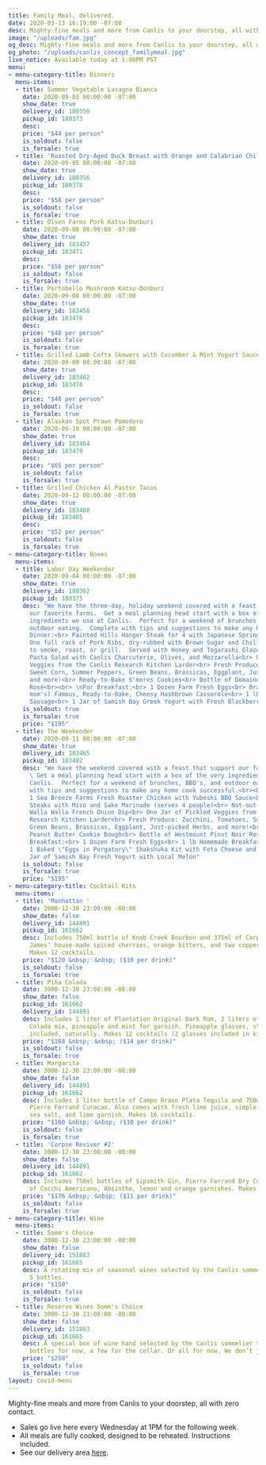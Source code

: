 ```yaml
---
title: Family Meal, delivered.
date: 2020-03-13 16:19:00 -07:00
desc: Mighty-fine meals and more from Canlis to your doorstep, all with zero contact.
image: "/uploads/fam.jpg"
og_desc: Mighty-fine meals and more from Canlis to your doorstep, all with zero contact.
og_photo: "/uploads/canlis_concept_familymeal.jpg"
live_notice: Available today at 1:00PM PST
menu:
- menu-category-title: Dinners
  menu-items:
  - title: Summer Vegetable Lasagna Bianca
    date: 2020-09-03 00:00:00 -07:00
    show_date: true
    delivery_id: 180350
    pickup_id: 180373
    desc: 
    price: "$44 per person"
    is_soldout: false
    is_forsale: true
  - title: 'Roasted Dry-Aged Duck Breast with Orange and Calabrian Chile Agrodolce '
    date: 2020-09-05 00:00:00 -07:00
    show_date: true
    delivery_id: 180356
    pickup_id: 180378
    desc: 
    price: "$58 per person"
    is_soldout: false
    is_forsale: true
  - title: Olsen Farms Pork Katsu-Donburi
    date: 2020-09-08 00:00:00 -07:00
    show_date: true
    delivery_id: 183457
    pickup_id: 183471
    desc: 
    price: "$56 per person"
    is_soldout: false
    is_forsale: true
  - title: Portobello Mushroom Katsu-Donburi
    date: 2020-09-08 00:00:00 -07:00
    show_date: true
    delivery_id: 183458
    pickup_id: 183476
    desc: 
    price: "$48 per person"
    is_soldout: false
    is_forsale: true
  - title: Grilled Lamb Cofta Skewers with Cucumber & Mint Yogurt Sauce
    date: 2020-09-09 00:00:00 -07:00
    show_date: true
    delivery_id: 183462
    pickup_id: 183478
    desc: 
    price: "$48 per person"
    is_soldout: false
    is_forsale: true
  - title: Alaskan Spot Prawn Pomodoro
    date: 2020-09-10 00:00:00 -07:00
    show_date: true
    delivery_id: 183464
    pickup_id: 183479
    desc: 
    price: "$65 per person"
    is_soldout: false
    is_forsale: true
  - title: Grilled Chicken Al Pastor Tacos
    date: 2020-09-12 00:00:00 -07:00
    show_date: true
    delivery_id: 183468
    pickup_id: 183485
    desc: 
    price: "$52 per person"
    is_soldout: false
    is_forsale: true
- menu-category-title: Boxes
  menu-items:
  - title: Labor Day Weekender
    date: 2020-09-04 00:00:00 -07:00
    show_date: true
    delivery_id: 180362
    pickup_id: 180375
    desc: "We have the three-day, holiday weekend covered with a feast that supports
      our favorite farms.  Get a meal planning head start with a box of the very same
      ingredients we use at Canlis.  Perfect for a weekend of brunches, BBQ's, and
      outdoor eating.  Complete with tips and suggestions to make any home cook successful.<br><br>\nFor
      Dinner:<br> Painted Hills Hanger Steak for 4 with Japanese Spring Onion Chimichurri<br>
      One full rack of Pork Ribs, dry-rubbed with Brown Sugar and Chilies, and ready
      to smoke, roast, or grill.  Served with Honey and Togarashi Glaze.<br> Homemade
      Pasta Salad with Canlis Charcuterie, Olives, and Mozzarella<br> One Jar of Pickled
      Veggies from the Canlis Research Kitchen Larder<br> Fresh Produce: Zucchini,
      Sweet Corn, Summer Peppers, Green Beans, Brassicas, Eggplant, Just-Picked Herbs,
      and more!<br> Ready-to-Bake S'mores Cookies<br> Bottle of Domaine de l'Hermes
      Rosé<br><br> \nFor Breakfast:<br> 1 Dozen Farm Fresh Eggs<br> Brady's (well...his
      mom's) Famous, Ready-to-Bake, Cheesy Hashbrown Casserole<br> 1 lb Homemade Breakfast
      Sausage<br> 1 Jar of Samish Bay Greek Yogurt with Fresh Blackberries and Peaches"
    is_soldout: true
    is_forsale: true
    price: "$195"
  - title: The Weekender
    date: 2020-09-11 00:00:00 -07:00
    show_date: true
    delivery_id: 183465
    pickup_id: 183482
    desc: "We have the weekend covered with a feast that support our favorite farms.
      \ Get a meal planning head start with a box of the very ingredients we use at
      Canlis.  Perfect for a weekend of brunches, BBQ's, and outdoor eating.  Complete
      with tips and suggestions to make any home cook successful.<br><br> \nFor Dinner:<br>
      1 Sea Breeze Farms Fresh Roaster Chicken with Yubeshi BBQ Sauce<br> 2 King Salmon
      Steaks with Miso and Sake Marinade (serves 4 people)<br> Not-out-of-a-package-but-still-good
      Walla Walla French Onion Dip<br> One Jar of Pickled Veggies from the Canlis
      Research Kitchen Larder<br> Fresh Produce: Zucchini, Tomatoes, Summer Peppers,
      Green Beans, Brassicas, Eggplant, Just-picked Herbs, and more!<br> Ready-to-bake
      Peanut Butter Cookie Dough<br> Bottle of Westmount Pinot Noir Rosé<br><br> \nFor
      Breakfast:<br> 1 Dozen Farm Fresh Eggs<br> 1 lb Homemade Breakfast Sausage<br>
      1 Baked \"Eggs in Purgatory\" Shakshuka Kit with Feta Cheese and Herbs<br> 1
      Jar of Samish Bay Fresh Yogurt with Local Melon"
    is_soldout: false
    is_forsale: true
    price: "$195"
- menu-category-title: Cocktail Kits
  menu-items:
  - title: 'Manhattan '
    date: 3000-12-30 23:00:00 -08:00
    show_date: false
    delivery_id: 144891
    pickup_id: 161662
    desc: Includes 750ml bottle of Knob Creek Bourbon and 375ml of Carpano Antica,
      James' house-made spiced cherries, orange bitters, and two copper garnish picks.
      Makes 12 cocktails.
    price: "$120 &nbsp;⁘&nbsp; ($10 per drink)"
    is_soldout: false
    is_forsale: true
  - title: Piña Colada
    date: 3000-12-30 23:00:00 -08:00
    show_date: false
    pickup_id: 161662
    delivery_id: 144891
    desc: Includes 1 liter of Plantation Original Dark Rum, 2 liters of Canlis Pina
      Colada mix, pineapple and mint for garnish. Pineapple glasses, straws and umbrellas
      included, naturally. Makes 12 cocktails (2 glasses included in kit).
    price: "$168 &nbsp;⁘&nbsp; ($14 per drink)"
    is_soldout: false
    is_forsale: true
  - title: Margarita
    date: 3000-12-30 23:00:00 -08:00
    show_date: false
    delivery_id: 144891
    pickup_id: 161662
    desc: Includes 1 liter bottle of Campo Bravo Plata Tequila and 750ml bottle of
      Pierre Ferrand Curacao. Also comes with fresh lime juice, simple syrup, Jacobsen
      sea salt, and lime garnish. Makes 16 cocktails.
    price: "$160 &nbsp;⁘&nbsp; ($10 per drink)"
    is_soldout: false
    is_forsale: true
  - title: 'Corpse Reviver #2'
    date: 3000-12-30 23:00:00 -08:00
    show_date: false
    delivery_id: 144891
    pickup_id: 161662
    desc: Includes 750ml bottles of Sipsmith Gin, Pierre Ferrand Dry Curacao and 375ml
      of Cocchi Americano, Absinthe, lemon and orange garnishes. Makes 16 cocktails.
    price: "$176 &nbsp;⁘&nbsp; ($11 per drink)"
    is_soldout: false
    is_forsale: true
- menu-category-title: Wine
  menu-items:
  - title: Somm's Choice
    date: 3000-12-30 23:00:00 -08:00
    show_date: false
    delivery_id: 151883
    pickup_id: 161665
    desc: A rotating mix of seasonal wines selected by the Canlis sommelier team.
      5 bottles.
    price: "$150"
    is_soldout: false
    is_forsale: true
  - title: Reserve Wines Somm's Choice
    date: 3000-12-30 23:00:00 -08:00
    show_date: false
    delivery_id: 151883
    pickup_id: 161665
    desc: A special box of wine hand selected by the Canlis sommelier team. A few
      bottles for now, a few for the cellar. Or all for now. We don’t judge. 5 bottles.
    price: "$250"
    is_soldout: false
    is_forsale: true
layout: covid-menu
---
```


Mighty-fine meals and more from Canlis to your doorstep, all with zero contact.

- Sales go live here every Wednesday at 1PM for the following week.
- All meals are fully cooked, designed to be reheated. Instructions included.
- See our delivery area [here](/deliverymap).
